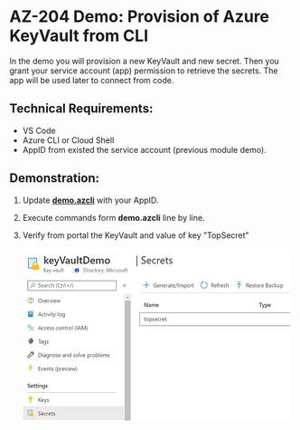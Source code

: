 # AZ-204 Demo: Provision of Azure KeyVault from CLI

In the demo you will provision a new KeyVault and new secret. Then you grant your service account (app) permission to retrieve the secrets. The app will be used later to connect from code.

## Technical Requirements:
- VS Code
- Azure CLI or Cloud Shell
- AppID from existed the service account (previous module demo).

## Demonstration:

1. Update [**demo.azcli**](demo.azcli) with your AppID.
1. Execute commands form **demo.azcli** line by line.
1. Verify from portal the KeyVault and value of key "TopSecret"

    ![portal](portal.png)